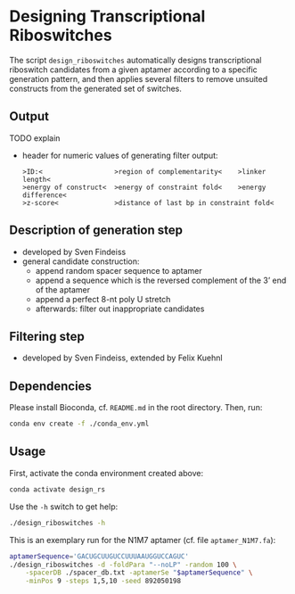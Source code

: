 # Designing Transcriptional Riboswitches

The script `design_riboswitches` automatically designs transcriptional
riboswitch candidates from a given aptamer according to a specific generation
pattern, and then applies several filters to remove unsuited constructs from
the generated set of switches.


## Output

TODO explain

-   header for numeric values of generating filter output:

        >ID:<                  >region of complementarity<    >linker length<
        >energy of construct<  >energy of constraint fold<    >energy difference<
        >z-score<              >distance of last bp in constraint fold<


## Description of generation step

-   developed by Sven Findeiss
-   general candidate construction:
    -   append random spacer sequence to aptamer
    -   append a sequence which is the reversed complement of the 3’ end
        of the aptamer
    -   append a perfect 8-nt poly U stretch
    -   afterwards: filter out inappropriate candidates

## Filtering step

-   developed by Sven Findeiss, extended by Felix Kuehnl


## Dependencies

Please install Bioconda, cf. `README.md` in the root directory. Then, run:

```bash
conda env create -f ./conda_env.yml
```

## Usage

First, activate the conda environment created above:

```bash
conda activate design_rs
```

Use the `-h` switch to get help:

```bash
./design_riboswitches -h
```

This is an exemplary run for the N1M7 aptamer (cf. file `aptamer_N1M7.fa`):

```bash
aptamerSequence='GACUGCUUGUCCUUUAAUGGUCCAGUC'
./design_riboswitches -d -foldPara "--noLP" -random 100 \
    -spacerDB ./spacer_db.txt -aptamerSe "$aptamerSequence" \
    -minPos 9 -steps 1,5,10 -seed 892050198
```

